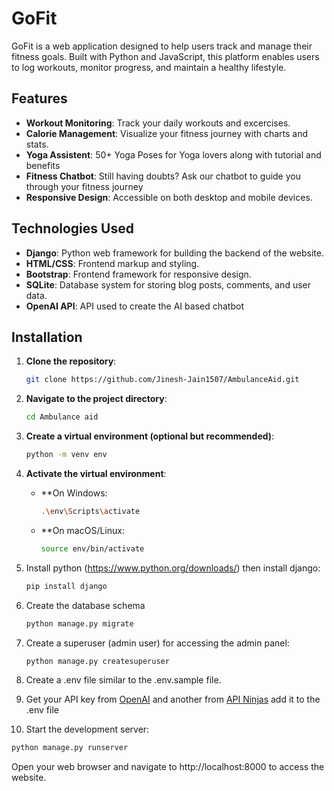 # GoFit

GoFit is a web application designed to help users track and manage their fitness goals. Built with Python and JavaScript, this platform enables users to log workouts, monitor progress, and maintain a healthy lifestyle.

## Features

- **Workout Monitoring**: Track your daily workouts and excercises.
- **Calorie Management**: Visualize your fitness journey with charts and stats.
- **Yoga Assistent**: 50+ Yoga Poses for Yoga lovers along with tutorial and benefits
- **Fitness Chatbot**: Still having doubts? Ask our chatbot to guide you through your fitness journey
- **Responsive Design**: Accessible on both desktop and mobile devices.

## Technologies Used

- **Django**: Python web framework for building the backend of the website.
- **HTML/CSS**: Frontend markup and styling.
- **Bootstrap**: Frontend framework for responsive design.
- **SQLite**: Database system for storing blog posts, comments, and user data.
- **OpenAI API**: API used to create the AI based chatbot

## Installation

1. **Clone the repository**:
   ```bash
   git clone https://github.com/Jinesh-Jain1507/AmbulanceAid.git

2. **Navigate to the project directory**:
   ```bash
   cd Ambulance aid

3. **Create a virtual environment (optional but recommended)**:
   ```bash
   python -m venv env

4. **Activate the virtual environment**:

   - **On Windows:
     ```bash
     .\env\Scripts\activate
   - **On macOS/Linux:
     ```bash
     source env/bin/activate

5. Install python (https://www.python.org/downloads/) then install django:
   ```bash
   pip install django

6. Create the database schema
   ```bash
   python manage.py migrate

7. Create a superuser (admin user) for accessing the admin panel:
   ```bash
   python manage.py createsuperuser

8. Create a .env file similar to the .env.sample file.
9. Get your API key from [OpenAI](https://platform.openai.com/) and another from [API Ninjas](https://api-ninjas.com/api) add it to the .env file

10. Start the development server:
   ```bash
   python manage.py runserver
  ```
Open your web browser and navigate to http://localhost:8000 to access the website.

